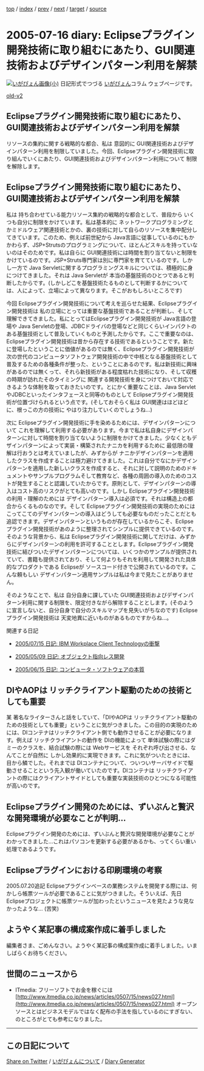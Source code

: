[top](https://igapyon.github.io/diary/) 
 / [index](https://igapyon.github.io/diary/2005/index.html) 
 / [prev](https://igapyon.github.io/diary/2005/ig050715.html) 
 / [next](https://igapyon.github.io/diary/2005/ig050719.html) 
 / [target](https://igapyon.github.io/diary/2005/ig050716.html) 
 / [source](https://github.com/igapyon/diary/blob/gh-pages/2005/ig050716.html.src.md) 

2005-07-16 diary: Eclipseプラグイン開発技術に取り組むにあたり、GUI関連技術およびデザインパターン利用を解禁
=====================================================================================================
[![いがぴょん画像(小)](https://igapyon.github.io/diary/images/iga200306s.jpg "いがぴょん")](https://igapyon.github.io/diary/memo/memoigapyon.html) 日記形式でつづる [いがぴょん](https://igapyon.github.io/diary/memo/memoigapyon.html)コラム ウェブページです。

[old-v2](ig050716-orig.html)

## Eclipseプラグイン開発技術に取り組むにあたり、GUI関連技術およびデザインパターン利用を解禁

リソースの集約に関する戦略的な都合、私は 意図的に GUI関連技術およびデザインパターン利用を制限していました。今回、Eclipseプラグイン開発技術に取り組んでいくにあたり、GUI関連技術およびデザインパターン利用について 制限を解除します。


## Eclipseプラグイン開発技術に取り組むにあたり、GUI関連技術およびデザインパターン利用を解禁

私は 持ち合わせている能力リソース集約の戦略的な都合として、普段から いくつも自分に制限をかけています。私は基本的に ネットワークプログラミングとかミドルウェア関連技術とかの、裏の技術に対して自らのリソースを集中配分してきています。このため、例えば前世紀から Java言語に従事しているのにもかかわらず、JSP+Strutsのプログラミングについて、ほとんどスキルを持っていないのはそのためです。私は自らに
GUI関連技術には時間を割り当てないと制限をかけているのです。JSP+Struts専門家は別に専門家を育てているのです。しかし一方で Java
Servletに関するプログラミングスキルについては、積極的に身につけてきました。それは Java Servletが 本当の基盤技術のひとつであると判断したからです。(しかしどこを基盤技術たるものとして判断するかについては、人によって、立場によって異なります。そこがおもしろいところです)

今回 Eclipseプラグイン開発技術について考えを巡らせた結果、Eclipseプラグイン開発技術は 私の立場にとっては重要な基盤技術であることが判断し、そして理解できてきました。私にとってはEclipseプラグイン開発技術が
Java言語の登場や Java Servletの登場、JDBCドライバの登場などと同じくらいインパクトのある基盤技術として普及していくものと予測したからです。ここで重要なのは、Eclipseプラグイン開発技術は昔から存在する技術であるということです。新たに登場したということに価値があるのでは無く、Eclipseプラグイン開発技術が 次の世代のコンピュータソフトウェア開発技術の中で中核となる基盤技術として普及するための各種条件が整った、ということにあるのです。私は新技術に興味があるのでは無くって、それら新技術がある程度枯れた技術になり、そして収穫の時期が訪れたそのタイミングに 関連する開発技術を身につけておいて対応できるような体制を取っておきたいのです。とにかく重要なことは、Java ServletやJDBCといったインタフェースと同等のものとして
Eclipseプラグイン開発技術が位置づけられるという点です。(そしておそらく私は GUI関連はほどほどに、根っこの方の技術に やはり注力していくのでしょうね…)

次に Eclipseプラグイン開発技術に手を染めるためには、デザインパターンについて これを理解して利用する必要があります。今まで私は私自身にデザインパターンに対して時間を割り当てないように制限をかけてきました。少なくともデザインパターンによって実装・構築されたナニカを利用するために 最低限の理解は行おうとは考えていましたが、みずからが ナニかデザインパターンを適用したクラスを作成することは極力避けてきました。これは自分でなにかデザインパターンを適用した新しいクラスを作成すると、それに対して説明のためのドキュメントやサンプルプログラムそして教育など、各種の周囲の導入のためのコストが発生することと認識していたからです。原則として、デザインパターンの導入はコスト高のリスクがとても高いのです。しかし Eclipseプラグイン開発技術の利用・理解のためには デザインパターン導入は必須です。それは構造上の都合からくるものなのです。そして
Eclipseプラグイン開発技術の実現のためには こってこてのデザインパターンの導入はどうしても必要なものだったことだとも追認できます。デザインパターンというものが存在しているからこそ、Eclipseプラグイン開発技術があのように整理されてシンプルに提供できているのです。そのような背景から、私は Eclipseプラグイン開発技術に関してだけは、みずからにデザインパターンの利用を許可することとします。Eclipseプラグイン開発技術に結びついたデザインパターンについては、いくつかのサンプルが提供されていて、書籍も提供されており、そして何よりもそれを利用して開発された具体的なプロダクトである Eclipseが ソースコード付きで公開されているのです。こんな頼もしい デザインパターン適用サンプルは私は今まで見たことがありません。

そのようなことで、私は 自分自身に課していた GUI関連技術およびデザインパターン利用に関する制限を、限定付きながら解除することとします。(そのように宣言しないと、自分自身で自分のスキルマップを見失いがちなのです) Eclipseプラグイン開発技術は 天変地異に近いものがあるものですからね…。

関連する日記

* [2005/07/15 日記: IBM Workplace Client Technologyの衝撃](ig050715.html)
  
* [2005/05/09 日記: オブジェクト指向レス開発](ig050509.html)
  
* [2005/06/15 日記: コンピュータ・ソフトウェアの本質](ig050615.html)

## DIやAOPは リッチクライアント駆動のための技術としても重要

某 著名なライターさんと話をしていて、「DIやAOPは リッチクライアント駆動のための技術としても重要」ということに気がつきました。この目的の実現のためには、DIコンテナはリッチクライアント側でも動作させることが必要になります。例えば リッチクライアントの動作を DIの機能によって 単体試験の際にはダミーのクラスを、結合試験の際には
Webサービスを それぞれ呼び出させる、なんてことが自然に しかし効果的に実現できます。これに気がついたときには、目から鱗でした。それまでは
DIコンテナについて、ついついサーバサイドで駆動させることという先入観が働いていたのです。DIコンテナは リッチクライアントの際にはクライアントサイドとしても重要な実装技術のひとつになる可能性が高いのです。

## Eclipseプラグイン開発のためには、ずいぶんと贅沢な開発環境が必要なことが判明…

Eclipseプラグイン開発のためには、ずいぶんと贅沢な開発環境が必要なことがわかってきました…これはパソコンを更新する必要があるかも、ってくらい重い処理であるようです。

## Eclipseプラグインにおける印刷環境の考察

2005.07.20追記 Eclipseプラグインベースの業務システムを開発する際には、何かしら帳票ツールが必要であることに気がつきました。そういえば、先日 Eclipseプロジェクトに帳票ツールが加わったというニュースを見たような見なかったような… (苦笑)

## ようやく某記事の構成案作成に着手しました

編集者さま、ごめんなさい。ようやく某記事の構成案作成に着手しました。いましばらくお待ちください。

## 世間のニュースから

* ITmedia: フリーソフトでお金を稼ぐには
  [http://www.itmedia.co.jp/news/articles/0507/15/news027.html](http://www.itmedia.co.jp/news/articles/0507/15/news027.html)
  オープンソースとはビジネスモデルではなく配布の手法を指しているのにすぎない、のところがとても参考になりました。

----------------------------------------------------------------------------------------------------

## この日記について

[Share on Twitter](https://twitter.com/intent/tweet?hashtags=igapyon%2Cdiary%2C%E3%81%84%E3%81%8C%E3%81%B4%E3%82%87%E3%82%93&text=Eclipse%E3%83%97%E3%83%A9%E3%82%B0%E3%82%A4%E3%83%B3%E9%96%8B%E7%99%BA%E6%8A%80%E8%A1%93%E3%81%AB%E5%8F%96%E3%82%8A%E7%B5%84%E3%82%80%E3%81%AB%E3%81%82%E3%81%9F%E3%82%8A%E3%80%81GUI%E9%96%A2%E9%80%A3%E6%8A%80%E8%A1%93%E3%81%8A%E3%82%88%E3%81%B3%E3%83%87%E3%82%B6%E3%82%A4%E3%83%B3%E3%83%91%E3%82%BF%E3%83%BC%E3%83%B3%E5%88%A9%E7%94%A8%E3%82%92%E8%A7%A3%E7%A6%81&url=https%3A%2F%2Figapyon.github.io%2Fdiary%2F2005%2Fig050716.html) / [いがぴょんについて](https://igapyon.github.io/diary/memo/memoigapyon.html) / [Diary Generator](https://github.com/igapyon/igapyonv3)
